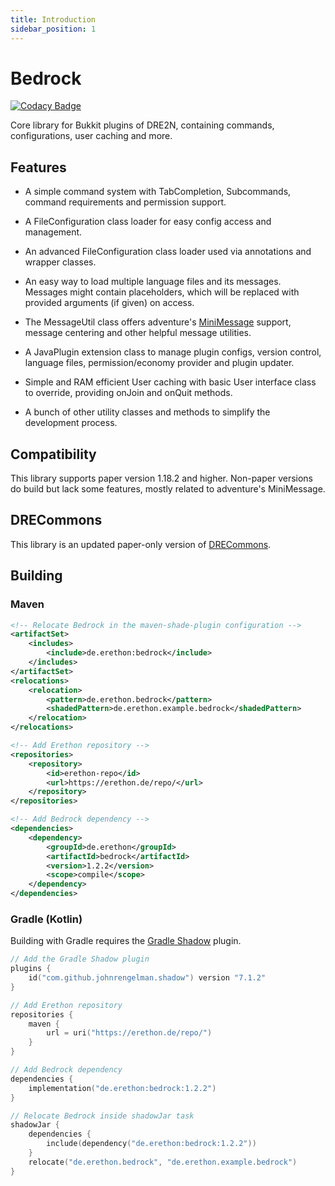 ```yaml
---
title: Introduction
sidebar_position: 1
---
```


# Bedrock

[![Codacy Badge](https://api.codacy.com/project/badge/Grade/158b774a4d4b4a7a9368af58f96d5dd9)](https://app.codacy.com/gh/DRE2N/Bedrock?utm_source=github.com&utm_medium=referral&utm_content=DRE2N/Bedrock&utm_campaign=Badge_Grade_Settings)

Core library for Bukkit plugins of DRE2N, containing commands, configurations, user caching and more.

## Features

- A simple command system with TabCompletion, Subcommands, command requirements and permission support.

- A FileConfiguration class loader for easy config access and management.

- An advanced FileConfiguration class loader used via annotations and wrapper classes.

- An easy way to load multiple language files and its messages. Messages might contain placeholders,
  which will be replaced with provided arguments (if given) on access.

- The MessageUtil class offers adventure's [MiniMessage](https://github.com/KyoriPowered/adventure) support,
  message centering and other helpful message utilities.

- A JavaPlugin extension class to manage plugin configs, version control, language files, permission/economy
  provider and plugin updater.

- Simple and RAM efficient User caching with basic User interface class to override, providing onJoin and
  onQuit methods.

- A bunch of other utility classes and methods to simplify the development process.

## Compatibility

This library supports paper version 1.18.2 and higher. Non-paper versions do build but lack some features,
mostly related to adventure's MiniMessage.

## DRECommons

This library is an updated paper-only version of [DRECommons](https://github.com/DRE2N/DRECommons).

## Building

### Maven

```xml
<!-- Relocate Bedrock in the maven-shade-plugin configuration -->
<artifactSet>
    <includes>
        <include>de.erethon:bedrock</include>
    </includes>
</artifactSet>
<relocations>
    <relocation>
        <pattern>de.erethon.bedrock</pattern>
        <shadedPattern>de.erethon.example.bedrock</shadedPattern>
    </relocation>
</relocations>

<!-- Add Erethon repository -->
<repositories>
    <repository>
        <id>erethon-repo</id>
        <url>https://erethon.de/repo/</url>
    </repository>
</repositories>

<!-- Add Bedrock dependency -->
<dependencies>
    <dependency>
        <groupId>de.erethon</groupId>
        <artifactId>bedrock</artifactId>
        <version>1.2.2</version>
        <scope>compile</scope>
    </dependency>
</dependencies>
```

### Gradle (Kotlin)

Building with Gradle requires the [Gradle Shadow](https://github.com/johnrengelman/shadow) plugin.

```kotlin
// Add the Gradle Shadow plugin
plugins {
    id("com.github.johnrengelman.shadow") version "7.1.2"
}

// Add Erethon repository
repositories {
    maven {
        url = uri("https://erethon.de/repo/")
    }
}

// Add Bedrock dependency
dependencies {
    implementation("de.erethon:bedrock:1.2.2")
}

// Relocate Bedrock inside shadowJar task
shadowJar {
    dependencies {
        include(dependency("de.erethon:bedrock:1.2.2"))
    }
    relocate("de.erethon.bedrock", "de.erethon.example.bedrock")
}
```